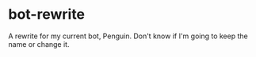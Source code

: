 # bot-rewrite
A rewrite for my current bot, Penguin. Don't know if I'm going to keep the name or change it.
